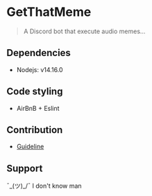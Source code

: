 # GetThatMeme

> A Discord bot that execute audio memes...

## Dependencies

- Nodejs: v14.16.0

## Code styling

- AirBnB + Eslint

## Contribution

- [Guideline][guidelineLink]

## Support

¯\_(ツ)_/¯ I don't know man

[guidelineLink]: https://www.vrau.com.br
